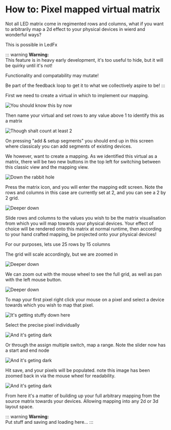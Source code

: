 # How to: Pixel mapped virtual matrix

Not all LED matrix come in regimented rows and columns, what if you want to arbitrarily map a 2d effect to your physical devices in wierd and wonderful ways?

This is possible in LedFx

::: warning
**Warning:**  
This feature is in heavy early development, it's too useful to hide, but it will be quirky until it's not!

Functionality and compatability may mutate!

Be part of the feedback loop to get it to what we collectively aspire to be!
:::

First we need to create a virtual in which to implement our mapping.

![You should know this by now](/_static/howto/mapping/create_virtual_1.png)

Then name your virtual and set rows to any value above 1 to identify this as a matrix

![Though shalt count at least 2](/_static/howto/mapping/create_virtual_2.png)

On pressing "add & setup segments" you should end up in this screen where classicaly you can add segments of existing devices.

We however, want to create a mapping. As we identified this virtual as a matrix, there will be two new buttons in the top left for switching between this classic view and the mapping view.

![Down the rabbit hole](/_static/howto/mapping/create_virtual_3.png)

Press the matrix icon, and you will enter the mapping edit screen. Note the rows and columns in this case are currently set at 2, and you can see a 2 by 2 grid.

![Deeper down](/_static/howto/mapping/mapping_matrix_1.png)

Slide rows and columns to the values you wish to be the matrix visualisation from which you will map towards your physical devices. Your effect of choice will be rendered onto this matrix at normal runtime, then according to your hand crafted mapping, be projected onto your physical devices!

For our purposes, lets use 25 rows by 15 columns

The grid will scale accordingly, but we are zoomed in

![Deeper down](/_static/howto/mapping/mapping_matrix_2.png)

We can zoom out with the mouse wheel to see the full grid, as well as pan with the left mouse button.

![Deeper down](/_static/howto/mapping/mapping_matrix_3.png)

To map your first pixel right click your mouse on a pixel and select a device towards which you wish to map that pixel.

![It's getting stuffy down here](/_static/howto/mapping/mapping_matrix_4.png)

Select the precise pixel individually 

![And it's geting dark](/_static/howto/mapping/mapping_matrix_5.png)

Or through the assign multiple switch, map a range. Note the slider now has a start and end node

![And it's geting dark](/_static/howto/mapping/mapping_matrix_6.png)

Hit save, and your pixels will be populated. note this image has been zoomed back in via the mouse wheel for readability.

![And it's geting dark](/_static/howto/mapping/mapping_matrix_7.png)

From here it's a matter of building up your full arbitrary mapping from the source matrix towards your devices. Allowing mapping into any 2d or 3d layout space.


::: warning
**Warning:**  
Put stuff and saving and loading here...
:::

